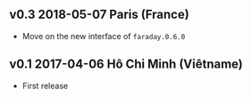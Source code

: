 v0.3 2018-05-07 Paris (France)
--------------------------------------

- Move on the new interface of `faraday.0.6.0`


v0.1 2017-04-06 Hô Chi Minh (Viêtname)
--------------------------------------

- First release
